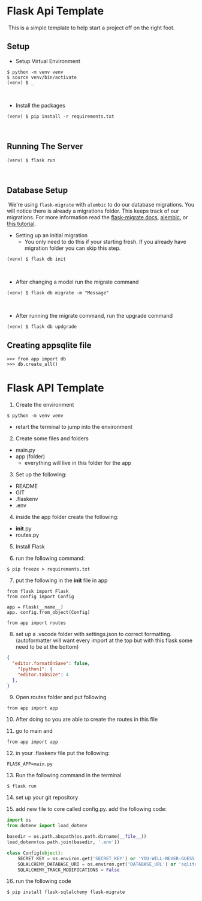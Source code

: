 # Flask Api Template
​
This is a simple template to help start a project off on the right foot.
​
## Setup
- Setup Virtual Environment
```
$ python -m venv venv
$ source venv/bin/activate
(venv) $ _
```
​
- Install the packages
```
(venv) $ pip install -r requirements.txt
```
​
## Running The Server
```
(venv) $ flask run
```
​
## Database Setup
​
We're using `flask-migrate` with `alembic` to do our database migrations.  You will notice there is already a migrations folder.  This keeps track of our migrations.  For more information read the [flask-migrate docs](https://flask-migrate.readthedocs.io/en/latest/), [alembic](https://alembic.sqlalchemy.org/en/latest/), or [this tutorial](https://blog.miguelgrinberg.com/post/the-flask-mega-tutorial-part-iv-database).
​
- Setting up an initial migration
  - You only need to do this if your starting fresh.  If you already have migration folder you can skip this step.
```
(venv) $ flask db init
```
​
- After changing a model run the migrate command
```
(venv) $ flask db migrate -m "Message"
```
​
- After running the migrate command, run the upgrade command
```
(venv) $ flask db updgrade
```

## Creating appsqlite file
```
>>> from app import db
>>> db.create_all()
```

# Flask API Template

1. Create the environment
```
$ python -m venv venv
```
  - retart the terminal to jump into the environment

2. Create some files and folders
  - main.py
  - app (folder)
    - everything will live in this folder for the app
  
3. Set up the following:
  - README
  - GIT
  - .flaskenv
  - .env

4. inside the app folder create the following:
  - __init__.py
  - routes.py

5. Install Flask

6. run the following command:

```
$ pip freeze > requirements.txt
```

7. put the following in the __init__ file in app
```
from flask import Flask
from config import Config

app = Flask(__name__)
app. config.from_object(Config)

from app import routes
```

8. set up a .vscode folder with settings.json to correct formatting. (autoformatter will want every import at the top but with this flask some need to be at the bottom)
```json
{
  "editor.formatOnSave": false,
    "[python]": {
    "editor.tabSize": 4
  },
}
```

9. Open routes folder and put following
```
from app import app
```

10. After doing so you are able to create the routes in this file

11. go to main and 
```
from app import app
```

12. in your .flaskenv file put the following:
```
FLASK_APP=main.py
```

13. Run the following command in the terminal
```
$ flask run
```

14. set up your git repository

15. add new file to core called config.py. add the following code: 
```python
import os
from dotenv import load_dotenv

basedir = os.path.abspath(os.path.dirname(__file__))
load_dotenv(os.path.join(basedir, '.env'))

class Config(object):
    SECRET_KEY = os.environ.get('SECRET_KEY') or 'YOU-WILL-NEVER-GUESS'
    SQLALCHEMY_DATABASE_URI = os.environ.get('DATABASE_URL') or 'sqlite:///' + os.path.join(basedir, 'app.sqlite')
    SQLALCHEMY_TRACK_MODIFICATIONS = False
```

16. run the following code
```
$ pip install flask-sqlalchemy flask-migrate
```